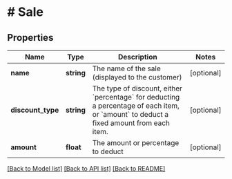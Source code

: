 # # Sale

## Properties

Name | Type | Description | Notes
------------ | ------------- | ------------- | -------------
**name** | **string** | The name of the sale (displayed to the customer) | [optional]
**discount_type** | **string** | The type of discount, either &#x60;percentage&#x60; for deducting a percentage of each item, or &#x60;amount&#x60; to deduct a fixed amount from each item. | [optional]
**amount** | **float** | The amount or percentage to deduct | [optional]

[[Back to Model list]](../../README.md#models) [[Back to API list]](../../README.md#endpoints) [[Back to README]](../../README.md)

